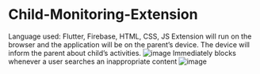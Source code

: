 # Child-Monitoring-Extension
Language used: Flutter, Firebase, HTML, CSS, JS 
Extension will run on the browser and the application will be on the parent’s device. The 
device will inform the parent about child’s activities.
![image](https://github.com/user-attachments/assets/87c46d4b-e572-4319-ba8f-2c9a454a3ce2)
Immediately blocks whenever a user searches an inappropriate content
![image](https://github.com/user-attachments/assets/ebc5ff4a-931d-4422-9f24-a27ebff88a98)
